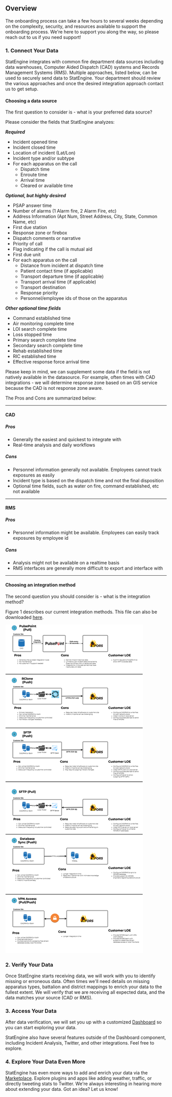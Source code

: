 ## Overview

The onboarding process can take a few hours to several weeks depending on the complexity, security, and resources available to support the onboarding process.  We're here to support you along the way, so please reach out to us if you need support!

### 1. Connect Your Data
StatEngine integrates with common fire department data sources including data warehouses, Computer Aided Dispatch (CAD) systems and Records Management Systems (RMS). Multiple approaches, listed below, can be used to securely send data to StatEngine. Your department should review the various approaches and once the desired integration approach contact us to get setup.

#### Choosing a data source

The first question to consider is - what is your preferred data source?

Please consider the fields that StatEngine analyzes:

***Required***

- Incident opened time
- Incident closed time
- Location of incident (Lat/Lon)
- Incident type and/or subtype
- For each apparatus on the call
  - Dispatch time
  - Enroute time
  - Arrival time
  - Cleared or available time

***Optional, but highly desired***

- PSAP answer time
- Number of alarms (1 Alarm fire, 2 Alarm Fire, etc)
- Address Information (Apt Num, Street Address, City, State, Common Name, etc)
- First due station
- Response zone or firebox
- Dispatch comments or narrative
- Priority of call
- Flag indicating if the call is mutual aid
- First due unit
- For each apparatus on the call
  - Distance from incident at dispatch time
  - Patient contact time (if applicable)
  - Transport departure time (if applicable)
  - Transport arrival time (if applicable)
  - Transport destination
  - Response priority
  - Personnel/employee ids of those on the apparatus

***Other optional time fields***
- Command established time
- Air monitoring complete time
- LOI search complete time
- Loss stopped time
- Primary search complete time
- Secondary search complete time
- Rehab established  time
- RIC established time
- Effective response force arrival time

Please keep in mind, we can supplement some data if the field is not natively available in the datasource.  For example, often times with CAD integrations - we will determine response zone based on an GIS service because the CAD is not response zone aware.

The Pros and Cons are summarized below:

<hr>

#### CAD

##### Pros
- Generally the easiest and quickest to integrate with
- Real-time analysis and daily workflows

##### Cons
- Personnel information generally not available.  Employees cannot track exposures as easily
- Incident type is based on the dispatch time and not the final disposition
- Optional time fields, such as water on fire, command established, etc not available

<hr>

#### RMS

##### Pros
- Personnel information might be available.  Employees can easily track exposures by employee id

##### Cons
- Analysis might not be available on a realtime basis
- RMS interfaces are generally more difficult to export and interface with

<hr>

#### Choosing an integration method

The second question you should consider is - what is the integration method?

Figure 1 describes our current integration methods.
This file can also be downloaded [here](https://s3.amazonaws.com/statengine-public-assets/NFORS_Integrations.pdf).

  ![integration](assets/integration.png)


### 2. Verify Your Data
Once StatEngine starts receiving data, we will work with you to identify missing or erroneous data. Often times we'll need details on missing apparatus types, battalion and district mappings to enrich your data to the fullest extent.  We will verify that we are receiving all expected data, and the data matches your source (CAD or RMS).

### 3. Access Your Data
After data verification, we will set you up with a customized [Dashboard](userGuide?id=Dashboard) so you can start exploring your data.

StatEngine also have several features outside of the Dashboard component, including Incident Analysis, Twitter, and other integrations.  Feel free to explore.

### 4. Explore Your Data Even More
StatEngine has even more ways to add and enrich your data via the [Marketplace](userGuide?id=Marketplace). Explore plugins and apps like adding weather, traffic, or directly tweeting stats to Twitter.  We're always interesting in hearing more about extending your data.  Got an idea? Let us know!
